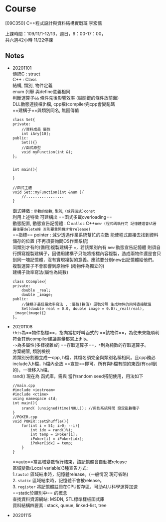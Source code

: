 # Course
[09C350] C++程式設計與資料結構實戰班 李宏儒

上課時間：109/11/1-12/13，週日，9：00-17：00，  
共六週42小時 11/22停課
## Notes
- 20201101  
    傳統C : struct  
    C++ : Class  
    結構, 類別, 物件定義  
    enum 列舉 與define意義相同  
    判斷運算子`&&` 條件先後影響效率 (越關鍵的條件放前面)  
    DLL動態連接檔(h檔, cpp檔)compiler完cpp會變亂碼  
    ==建構子==與類別同名, 無回傳值  
    ```cpp=
    class Set{
    private:
        //資料成員 屬性
        int iAry[10];
    public:
        Set(){}
        //函式原型
        void myFunction(int &);
    };


    int main(){

    }

    //函式主體
    void Set::myFunction(int &num ){
        //.................
    }
    ```
    函式特徵 : `參數的個數`, `型別`, `(成員函式)const`  
    利用上述特徵 可建構出 ==函式多載overloading==  
    動態配置, 動態宣告記憶體 : C `malloc` C++`new (程式碼執行完 記憶體還會佔著 最後要delete掉 否則要重開機才會release)`  
    ==指標== pointer : 減少透過作業系統幫忙的次數 能使程式直接去找到資料儲存的位置 (不再須要詢問OS作業系統)  
    同類別才有的(備用)複製建構子 `=`，若該類別內有 `new` 動態宣告記憶體 則須自行撰寫複製建構子，因備用建構子只能將指標內容複製，造成兩物件還是會只到同一塊記憶體，沒有實現複製的意義。應該要分別new出記憶體給他們。  
    複製運算子不會影響到原物件 (兩物件為獨立的)  
    建構子效率寫法(屬性為純數)  
    ```cpp=
    class CComplex{
    private:
        double _real;
        double _image;
    public:
        //建構子最佳最效率寫法 , :屬性(數值) 逗號分隔 生成物件的同時直接賦值
        Set(double real = 0.0, double image = 0.0):_real(real), _image(image){}
    };
    ```

- 20201108  
`this`為==物件指標==，指向當初呼叫函式的 ==該物件==，為使未來能順利符合其他compiler建議盡量都寫上this。  
`->`為多屬性(多樣複雜)的 ==存取運算子==，`*`則為純數的存取運算子。  
方案總管, 類別檢視  
將類別分割獨立成一cpp, h檔，其檔名須完全與類別名稱相同。且cpp務必include入h檔，h檔內全放 ==宣告==即可。所有與h檔有關的東西(有call到的)，一律移入h檔。  
rand() 現在為 <iostream> 函式庫，需與 <ctime> 當作random seed搭配使用，用法如下  

    ```cpp=
    //main.cpp
    #include <iostream>
    #include <ctime>
    using namespace std;
    int main(){
        srand( (unsigned)time(NULL)); //用到系統時間 設定亂數種子
    }
    //POKER.cpp
    void POKER::setShuffle(){
	    for(int i = 51; i>0; --i){
            int idx = rand()%i;
            int temp = iPoker[i];
            iPoker[i] = iPoker[idx];
            iPoker[idx] = temp;
	    }
    }
    ```
    
    ==auto==當區域變數執行結束，該記憶體會自動被release  
    區域變數(Local variable)3種宣告方式:  
    1.`(auto)` 區域結束時，記憶體release。(一般情況 現可省略)  
    2. `static` 區域結束時，記憶體不會被release。  
    3. `register` 將記憶體註冊在CPU暫存區，可助ALU科學運算加速  
    ==static於類別中== 的概念  
    查找資料資源網站: MSDN, STL標準樣板函式庫  
    資料結構四要素 : stack, queue, linked-list, tree  
    
- 20201115  

